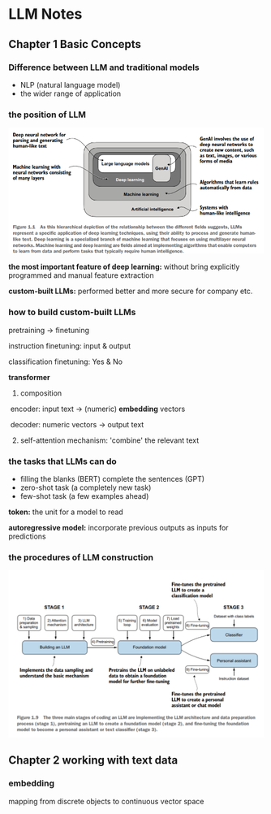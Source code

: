 # LLM Notes

## Chapter 1 Basic Concepts

### Difference between LLM and traditional models

- NLP (natural language model)
- the wider range of application

### the position of LLM

![image-20250224183226060](https://raw.githubusercontent.com/stur007/img/main/img/202502241917937.png)

**the most important feature of deep learning:** without bring explicitly programmed and manual feature extraction

**custom-built LLMs:** performed better and more secure for company etc.

### how to build custom-built LLMs

pretraining -> finetuning

instruction finetuning: input & output

classification finetuning: Yes & No

**transformer** 

1. composition

​	encoder: input text -> (numeric) **embedding** vectors

​	decoder: numeric vectors -> output text

2. self-attention mechanism: 'combine' the relevant text

### the tasks that LLMs can do

- filling the blanks (BERT) complete the sentences (GPT)
- zero-shot task (a completely new task)
- few-shot task (a few examples ahead)

**token:** the unit for a model to read

**autoregressive model:** incorporate previous outputs as inputs for predictions

### the procedures of LLM construction

![image-20250224190711175](https://raw.githubusercontent.com/stur007/img/main/img/202502241917471.png)

## Chapter 2 working with text data

### embedding

mapping from discrete objects to continuous vector space

